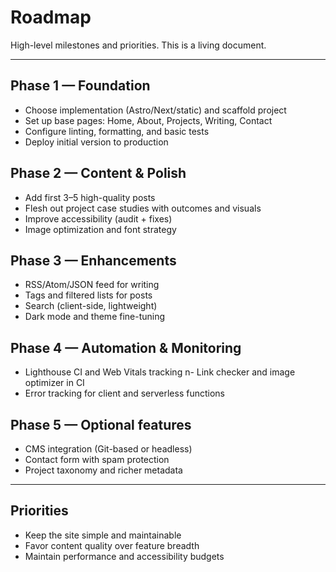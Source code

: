 # Roadmap

High-level milestones and priorities. This is a living document.

---

## Phase 1 — Foundation

- Choose implementation (Astro/Next/static) and scaffold project
- Set up base pages: Home, About, Projects, Writing, Contact
- Configure linting, formatting, and basic tests
- Deploy initial version to production

## Phase 2 — Content & Polish

- Add first 3–5 high-quality posts
- Flesh out project case studies with outcomes and visuals
- Improve accessibility (audit + fixes)
- Image optimization and font strategy

## Phase 3 — Enhancements

- RSS/Atom/JSON feed for writing
- Tags and filtered lists for posts
- Search (client-side, lightweight)
- Dark mode and theme fine-tuning

## Phase 4 — Automation & Monitoring

- Lighthouse CI and Web Vitals tracking
n- Link checker and image optimizer in CI
- Error tracking for client and serverless functions

## Phase 5 — Optional features

- CMS integration (Git-based or headless)
- Contact form with spam protection
- Project taxonomy and richer metadata

---

## Priorities

- Keep the site simple and maintainable
- Favor content quality over feature breadth
- Maintain performance and accessibility budgets